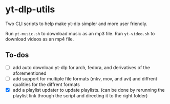 # yt-dlp-utils
Two CLI scripts to help make yt-dlp simpler and more user friendly.

Run `yt-music.sh` to download music as an mp3 file.
Run `yt-video.sh` to download videos as an mp4 file.

## To-dos
- [ ] add auto download yt-dlp for arch, fedora, and derivatives of the aforementioned
- [ ] add support for multiple file formats (mkv, mov, and avi) and diffrent qualities for the diffrent formats
- [x] add a playlist updater to update playlists. (can be done by rerunning the playlist link through the script and directing it to the right folder)
